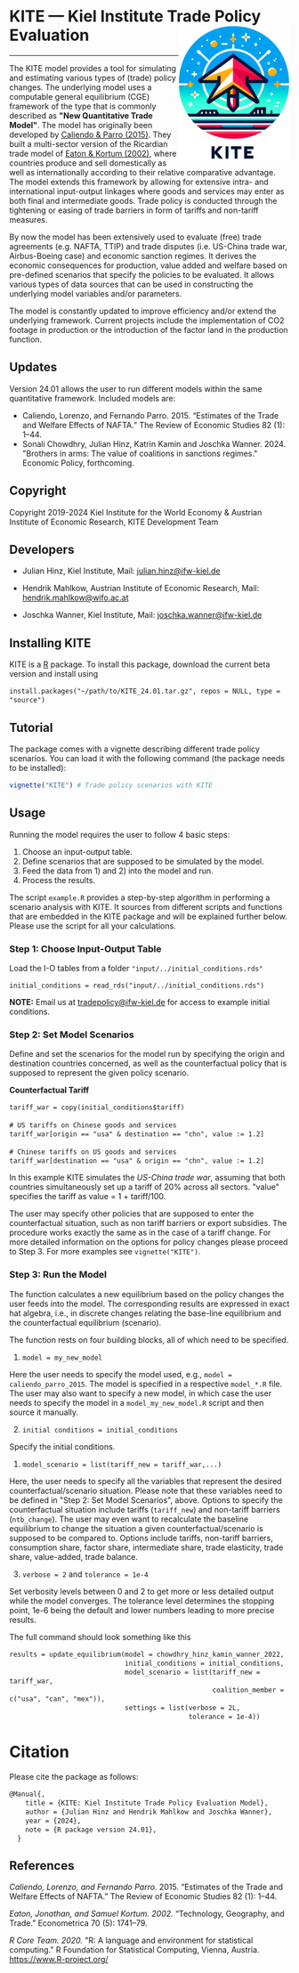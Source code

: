 # KITE — Kiel Institute Trade Policy Evaluation <img src="man/figures/logo_kite.png" align="right" width="200" height="240"/>
***

The KITE model provides a tool for simulating and estimating various types of (trade) policy changes. The underlying model uses a computable general equilibrium (CGE) framework of the type that is commonly described as **"New Quantitative Trade Model"**. The model has originally been developed by [Caliendo & Parro (2015)](#1). They built a multi-sector version of the Ricardian trade model of [Eaton & Kortum (2002)](#2), where countries produce and sell domestically as well as internationally according to their relative comparative advantage. The model extends this framework by allowing for extensive intra- and international input-output linkages where goods and services may enter as both final and intermediate goods. Trade policy is conducted through the tightening or easing of trade barriers in form of tariffs and non-tariff measures.

By now the model has been extensively used to evaluate (free) trade agreements (e.g. NAFTA, TTIP) and trade disputes (i.e. US-China trade war, Airbus-Boeing case) and economic sanction regimes. It derives the economic consequences for production, value added and welfare based on pre-defined scenarios that specify the policies to be evaluated. It allows various types of data sources that can be used in constructing the underlying model variables and/or parameters.

The model is constantly updated to improve efficiency and/or extend the underlying framework. Current projects include the implementation of CO2 footage in production or the introduction of the factor land in the production function.

## Updates

Version 24.01 allows the user to run different models within the same quantitative framework. Included models are:
- Caliendo, Lorenzo, and Fernando Parro. 2015. “Estimates of the Trade and Welfare Effects of NAFTA.” The Review of Economic Studies 82 (1): 1–44.
- Sonali Chowdhry, Julian Hinz, Katrin Kamin and Joschka Wanner. 2024. "Brothers in arms: The value of coalitions in sanctions regimes." Economic Policy, forthcoming.

## Copyright

Copyright 2019-2024 Kiel Institute for the World Economy & Austrian Institute of Economic Research, KITE Development Team

## Developers

* Julian Hinz, Kiel Institute, Mail: [julian.hinz@ifw-kiel.de](mailto:julian.hinz@ifw-kiel.de)
  
* Hendrik Mahlkow, Austrian Institute of Economic Research, Mail: [hendrik.mahlkow@wifo.ac.at](mailto:hendrik.mahlkow@wifo.ac.at)
  
* Joschka Wanner, Kiel Institute, Mail: [joschka.wanner@ifw-kiel.de](mailto:joschka.wanner@ifw-kiel.de)

## Installing KITE

KITE is a [R](#3) package. To install this package, download the current beta version and install using

```{R}
install.packages("~/path/to/KITE_24.01.tar.gz", repos = NULL, type = "source")
```

## Tutorial

The package comes with a vignette describing different trade policy scenarios. You can load it with the following command (the package needs to be installed):

```r
vignette("KITE") # Trade policy scenarios with KITE
```

## Usage

Running the model requires the user to follow 4 basic steps:

1. Choose an input-output table.
2. Define scenarios that are supposed to be simulated by the model.
3. Feed the data from 1) and 2) into the model and run.
4. Process the results.


The script `example.R` provides a step-by-step algorithm in performing a scenario analysis with KITE. It sources from different scripts and functions that are embedded in the KITE package and will be explained further below. Please use the script for all your calculations.

### Step 1: Choose Input-Output Table

Load the I-O tables from a folder `"input/../initial_conditions.rds"`

```{R}
initial_conditions = read_rds("input/../initial_conditions.rds")
```

**NOTE:** Email us at tradepolicy@ifw-kiel.de for access to example initial conditions.

### Step 2: Set Model Scenarios

Define and set the scenarios for the model run by specifying the origin and destination countries concerned, as well as the counterfactual policy that is supposed to represent the given policy scenario. 

**Counterfactual Tariff**
```{R}
tariff_war = copy(initial_conditions$tariff)

# US tariffs on Chinese goods and services
tariff_war[origin == "usa" & destination == "chn", value := 1.2]

# Chinese tariffs on US goods and services
tariff_war[destination == "usa" & origin == "chn", value := 1.2]

```

In this example KITE simulates the *US-China trade war*, assuming that both countries simultaneously set up a tariff of 20% across all sectors. "value" specifies the tariff as value = 1 + tariff/100.

The user may specify other policies that are supposed to enter the counterfactual situation, such as non tariff barriers or export subsidies. The procedure works exactly the same as in the case of a tariff change. For more detailed information on the options for policy changes please proceed to Step 3. For more examples see `vignette("KITE")`. 


### Step 3: Run the Model

The function calculates a new equilibrium based on the policy changes the user feeds into the model. The corresponding results are expressed in exact hat algebra, i.e., in discrete changes relating the base-line equilibrium and the counterfactual equilibrium (scenario). 

The function rests on four building blocks, all of which need to be specified.

1. `model = my_new_model`

Here the user needs to specify the model used, e.g., `model = caliendo_parro_2015`. The model is specified in a respective `model_*.R` file. The user may also want to specify a new model, in which case the user needs to specify the model in a `model_my_new_model.R` script and then source it manually.

2. `initial conditions = initial_conditions`

Specify the initial conditions.

1. `model_scenario = list(tariff_new = tariff_war,...)`

Here, the user needs to specify all the variables that represent the desired counterfactual/scenario situation. Please note that these variables need to be defined in "Step 2: Set Model Scenarios", above. Options to specify the counterfactual situation include tariffs (`tariff_new`) and non-tariff barriers (`ntb_change`). The user may even want to recalculate the baseline equilibrium to change the situation a given counterfactual/scenario is supposed to be compared to. Options include tariffs, non-tariff barriers, consumption share, factor share, intermediate share, trade elasticity, trade share, value-added, trade balance.

3. `verbose = 2` and `tolerance = 1e-4`

Set verbosity levels between 0 and 2 to get more or less detailed output while the model converges. The tolerance level determines the stopping point, 1e-6 being the default and lower numbers leading to more precise results.

The full command should look something like this

```{R}
results = update_equilibrium(model = chowdhry_hinz_kamin_wanner_2022,
                             initial_conditions = initial_conditions,
                             model_scenario = list(tariff_new = tariff_war,
                                                   coalition_member = c("usa", "can", "mex")),
                             settings = list(verbose = 2L,
                                             tolerance = 1e-4))
```

# Citation

Please cite the package as follows:

```{bibtex}
@Manual{,
    title = {KITE: Kiel Institute Trade Policy Evaluation Model},
    author = {Julian Hinz and Hendrik Mahlkow and Joschka Wanner},
    year = {2024},
    note = {R package version 24.01},
  }
```

## References

<i id="#1">Caliendo, Lorenzo, and Fernando Parro.</i> 2015. “Estimates of the Trade and Welfare Effects of NAFTA.” The Review of Economic Studies 82 (1): 1–44.

<i id="#2">Eaton, Jonathan, and Samuel Kortum. 2002.</i> “Technology, Geography, and Trade.” Econometrica 70 (5): 1741–79.

<i id="#3">R Core Team. 2020.</i> "R: A language and environment for statistical computing." R Foundation for Statistical Computing, Vienna, Austria.  https://www.R-project.org/
